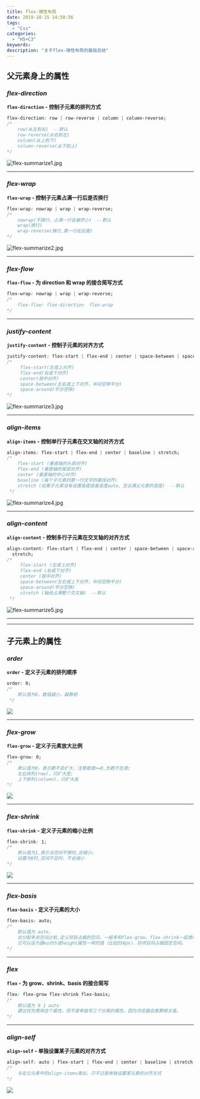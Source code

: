 ```yaml
---
title: flex-弹性布局
date: 2019-10-15 14:50:56
tags:
  - "Css"
categories:
  - "H5+C3"
keywords:
description: "关于flex-弹性布局的基础总结"
---
```


## 父元素身上的属性

### *flex-direction*

**`flex-direction` - 控制子元素的排列方式**

```css
flex-direction: row | row-reverse | column | column-reverse;
/*
    row(从左到右)  --默认
    row-reverse(从右到左)
    column(从上到下)
    column-reverse(从下到上)
*/
```

![flex-summarize1.jpg](https://i.loli.net/2019/11/15/9z1ShqWV6aHPTNj.jpg)

---

### *flex-wrap*

**`flex-wrap` - 控制子元素占满一行后是否换行**

```css
flex-wrap: nowrap | wrap | wrap-reverse;
/*
	nowrap(不换行，占满一行会被挤小)  --默认
    wrap(换行)
	wrap-reverse(换行,第一行在后面)
*/
```

![flex-summarize2.jpg](https://i.loli.net/2019/11/15/uQYalo8jcgnV1Cv.jpg)

---

### *flex-flow*

**`flex-flow` - 为 direction 和 wrap 的接合简写方式**

```css
flex-wrap: nowrap | wrap | wrap-reverse;
/*
	flex-flow: flex-direction  flex-wrap
*/
```

---

### *justify-content*

**`justify-content` - 控制子元素的对齐方式**

```css
justify-content: flex-start | flex-end | center | space-between | space-around;
/*
	 flex-start(左或上对齐)
	 flex-end(右或下对齐)
	 center(居中对齐)
	 space-between(左右或上下对齐，中间空隙平分)
	 space-around(平分空隙)
*/
```

![flex-summarize3.jpg](https://i.loli.net/2019/11/15/7Yn26vSgXRVri1L.jpg)

---

### *align-items*

**`align-items` - 控制单行子元素在交叉轴的对齐方式**

```css
align-items: flex-start | flex-end | center | baseline | stretch;
/*
 	flex-start (垂直轴的头部对齐)
 	flex-end (垂直轴的尾部对齐)
 	center (垂直轴的中心对齐)
 	baseline (每个子元素的第一行文字的基线对齐)
 	stretch (如果子元素没有设置高度或者高度auto，怎沾满父元素的高度)  --默认
 */
```

![flex-summarize4.jpg](https://i.loli.net/2019/11/15/sNh6vg1mWfDdR3U.jpg)

---

### *align-content*

**`align-content` - 控制多行子元素在交叉轴的对齐方式**

```css
align-content: flex-start | flex-end | center | space-between | space-around |
  stretch;
/*
 	 flex-start (左或上对齐)
 	 flex-end (右或下对齐)
 	 center (居中对齐)
 	 space-between(左右或上下对齐，中间空隙平分)
	 space-around(平分空隙)
 	 stretch (轴线占满整个交叉轴)  --默认
 */
```

![flex-summarize5.jpg](https://i.loli.net/2019/11/15/9JqXsLTznhRMOWK.jpg)

---

---

## 子元素上的属性

### *order*

**`order` - 定义子元素的排列顺序**

```css
order: 0;
/*
 	默认值为0，数值越小，越靠前
 */
```

![](https://wx3.sinaimg.cn/large/ed984376ly1g8wghnl3zij20kg03qq2s.jpg)

---

### *flex-grow*

**`flex-grow` - 定义子元素放大比例**

```css
flex-grow: 0;
/*
	默认值为0，表示都不会扩大，注意取值>=0,负数不生效;
	左右排列(row)，只扩大宽;
	上下排列(column)，只扩大高
*/
```

![](https://wx2.sinaimg.cn/large/ed984376ly1g8wghqw34aj208f04m0sk.jpg)

---

### *flex-shrink*

**`flex-shrink` - 定义子元素的缩小比例**

```css
flex-shrink: 1;
/*
	默认值为1,表示当空间不够时,会缩小;
	设置为0时,空间不足时，不会缩小
*/
```

![](https://wx2.sinaimg.cn/large/ed984376ly1g8wghtgvgpj20b305g0sl.jpg)

---

### *flex-basis*

**`flex-basis` - 定义子元素的大小**

```css
flex-basis: auto;
/*
	默认值为 auto，
	在分配多余空间之前,定义项目占据的空间，一般多和flex-grow、flex-shrink一起使用
	它可以设为跟width或height属性一样的值（比如350px），则项目将占据固定空间。
*/
```

---

### *flex*

**`flex` - 为 grow、shrink、basis 的接合简写**

```css
flex: flex-grow flex-shrink flex-basis;
/*
	默认值为 0 1 auto
	建议优先使用这个属性，而不是单独写三个分离的属性，因为浏览器会推算相关值。
*/
```

---

### *align-self*

**`align-self` - 单独设置某子元素的对齐方式**

```css
align-self: auto | flex-start | flex-end | center | baseline | stretch;
/*
	与在父元素中的align-items类似，只不过是单独设置某元素的对齐方式
*/
```

![](https://wx4.sinaimg.cn/large/ed984376ly1g8wghy84ssj208f07k3ya.jpg)
